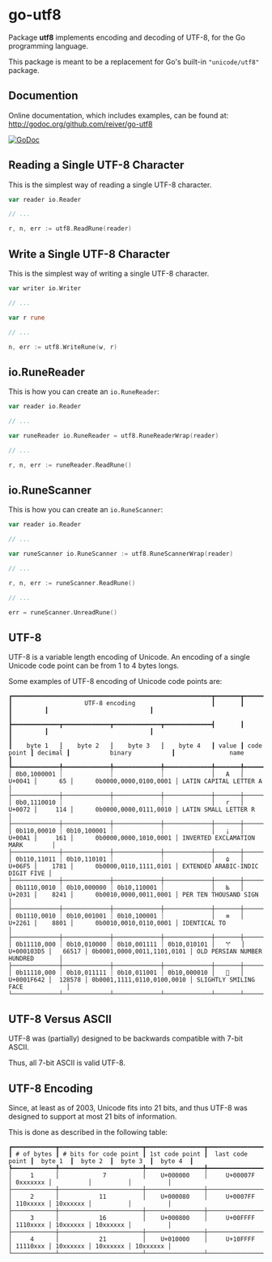# go-utf8

Package **utf8** implements encoding and decoding of UTF-8, for the Go programming language.

This package is meant to be a replacement for Go's built-in `"unicode/utf8"` package.

## Documention

Online documentation, which includes examples, can be found at: http://godoc.org/github.com/reiver/go-utf8

[![GoDoc](https://godoc.org/github.com/reiver/go-utf8?status.svg)](https://godoc.org/github.com/reiver/go-utf8)

## Reading a Single UTF-8 Character

This is the simplest way of reading a single UTF-8 character.

```go
var reader io.Reader

// ...

r, n, err := utf8.ReadRune(reader)
```
## Write a Single UTF-8 Character

This is the simplest way of writing a single UTF-8 character.

```go
var writer io.Writer

// ...

var r rune

// ...

n, err := utf8.WriteRune(w, r)
```
## io.RuneReader

This is how you can create an `io.RuneReader`:

```go
var reader io.Reader

// ...

var runeReader io.RuneReader = utf8.RuneReaderWrap(reader)

// ...

r, n, err := runeReader.ReadRune()
```
## io.RuneScanner

This is how you can create an `io.RuneScanner`:

```go
var reader io.Reader

// ...

var runeScanner io.RuneScanner := utf8.RuneScannerWrap(reader)

// ...

r, n, err := runeScanner.ReadRune()

// ...

err = runeScanner.UnreadRune()
```

## UTF-8

UTF-8 is a variable length encoding of Unicode.
An encoding of a single Unicode code point can be from 1 to 4 bytes longs.

Some examples of UTF-8 encoding of Unicode code points are:

```
┏━━━━━━━━━━━━━━━━━━━━━━━━━━━━━━━━━━━━━━━━━━━━━━━━━━━━━━━┳━━━━━━━┳━━━━━━━━━━━━┳━━━━━━━━━┳━━━━━━━━━━━━━━━━━━━━━━━━━━━━┳━━━━━━━━━━━━━━━━━━━━━━━━━━━━━━━━━━┓
┃                    UTF-8 encoding                     ┃       ┃            ┃         ┃                            ┃                                  ┃
┣━━━━━━━━━━━━━┳━━━━━━━━━━━━━┳━━━━━━━━━━━━━┳━━━━━━━━━━━━━┫       ┃            ┃         ┃                            ┃                                  ┃
┃    byte 1   ┋    byte 2   ┋    byte 3   ┋    byte 4   ┃ value ┃ code point ┃ decimal ┃           binary           ┃               name               ┃
┡━━━━━━━━━━━━━╇━━━━━━━━━━━━━╇━━━━━━━━━━━━━╇━━━━━━━━━━━━━╇━━━━━━━╇━━━━━━━━━━━━╇━━━━━━━━━╇━━━━━━━━━━━━━━━━━━━━━━━━━━━━╇━━━━━━━━━━━━━━━━━━━━━━━━━━━━━━━━━━┩
│ 0b0,1000001 ┊             ┊             ┊             │   A   │     U+0041 │      65 │      0b0000,0000,0100,0001 │ LATIN CAPITAL LETTER A           │
├─────────────┼─────────────┼─────────────┼─────────────┼───────┼────────────┼─────────┼────────────────────────────┼──────────────────────────────────┤
│ 0b0,1110010 ┊             ┊             ┊             │   r   │     U+0072 │     114 │      0b0000,0000,0111,0010 │ LATIN SMALL LETTER R             │
├─────────────┼─────────────┼─────────────┼─────────────┼───────┼────────────┼─────────┼────────────────────────────┼──────────────────────────────────┤
│ 0b110,00010 ┊ 0b10,100001 ┊             ┊             │   ¡   │     U+00A1 │     161 │      0b0000,0000,1010,0001 │ INVERTED EXCLAMATION MARK        │
├─────────────┼─────────────┼─────────────┼─────────────┼───────┼────────────┼─────────┼────────────────────────────┼──────────────────────────────────┤
│ 0b110,11011 ┊ 0b10,110101 ┊             ┊             │   ۵   │     U+06F5 │    1781 │      0b0000,0110,1111,0101 │ EXTENDED ARABIC-INDIC DIGIT FIVE │
├─────────────┼─────────────┼─────────────┼─────────────┼───────┼────────────┼─────────┼────────────────────────────┼──────────────────────────────────┤
│ 0b1110,0010 ┊ 0b10,000000 ┊ 0b10,110001 ┊             │   ‱   │     U+2031 │    8241 │      0b0010,0000,0011,0001 │ PER TEN THOUSAND SIGN            │
├─────────────┼─────────────┼─────────────┼─────────────┼───────┼────────────┼─────────┼────────────────────────────┼──────────────────────────────────┤
│ 0b1110,0010 ┊ 0b10,001001 ┊ 0b10,100001 ┊             │   ≡   │     U+2261 │    8801 │      0b0010,0010,0110,0001 │ IDENTICAL TO                     │
├─────────────┼─────────────┼─────────────┼─────────────┼───────┼────────────┼─────────┼────────────────────────────┼──────────────────────────────────┤
│ 0b11110,000 ┊ 0b10,010000 ┊ 0b10,001111 ┊ 0b10,010101 │   𐏕   │ U+000103D5 │   66517 │ 0b0001,0000,0011,1101,0101 │ OLD PERSIAN NUMBER HUNDRED       │
├─────────────┼─────────────┼─────────────┼─────────────┼───────┼────────────┼─────────┼────────────────────────────┼──────────────────────────────────┤
│ 0b11110,000 ┊ 0b10,011111 ┊ 0b10,011001 ┊ 0b10,000010 │   🙂   │ U+0001F642 │  128578 │ 0b0001,1111,0110,0100,0010 │ SLIGHTLY SMILING FACE            │
└─────────────┴─────────────┴─────────────┴─────────────┴───────┴────────────┴─────────┴────────────────────────────┴──────────────────────────────────┘
```

## UTF-8 Versus ASCII

UTF-8 was (partially) designed to be backwards compatible with 7-bit ASCII.

Thus, all 7-bit ASCII is valid UTF-8.

## UTF-8 Encoding

Since, at least as of 2003, Unicode fits into 21 bits, and thus UTF-8 was designed to support at most 21 bits of information.

This is done as described in the following table:

```
┏━━━━━━━━━━━━┳━━━━━━━━━━━━━━━━━━━━━━━┳━━━━━━━━━━━━━━━━┳━━━━━━━━━━━━━━━━━━┳━━━━━━━━━━┳━━━━━━━━━━┳━━━━━━━━━━┳━━━━━━━━━━┓
┃ # of bytes ┃ # bits for code point ┃ 1st code point ┃  last code point ┃  byte 1  ┃  byte 2  ┃  byte 3  ┃  byte 4  ┃
┡━━━━━━━━━━━━╇━━━━━━━━━━━━━━━━━━━━━━━╇━━━━━━━━━━━━━━━━╇━━━━━━━━━━━━━━━━━━╇━━━━━━━━━━╇━━━━━━━━━━╇━━━━━━━━━━╇━━━━━━━━━━┩
│     1      │            7          │    U+000000    │     U+00007F     │ 0xxxxxxx │          │          │          │
├────────────┼───────────────────────┼────────────────┼──────────────────┼──────────┼──────────┼──────────┼──────────┤
│     2      │           11          │    U+000080    │     U+0007FF     │ 110xxxxx │ 10xxxxxx │          │          │
├────────────┼───────────────────────┼────────────────┼──────────────────┼──────────┼──────────┼──────────┼──────────┤
│     3      │           16          │    U+000800    │     U+00FFFF     │ 1110xxxx │ 10xxxxxx │ 10xxxxxx │          │
├────────────┼───────────────────────┼────────────────┼──────────────────┼──────────┼──────────┼──────────┼──────────┤
│     4      │           21          │    U+010000    │     U+10FFFF     │ 11110xxx │ 10xxxxxx │ 10xxxxxx │ 10xxxxxx │
└────────────┴───────────────────────┴────────────────┴──────────────────┴──────────┴──────────┴──────────┴──────────┘
```
